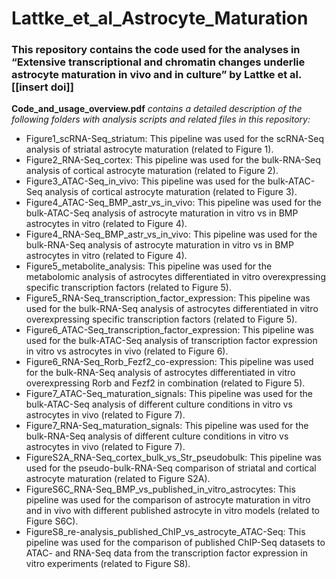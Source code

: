 # Lattke_et_al_Astrocyte_Maturation

### This repository contains the code used for the analyses in “Extensive transcriptional and chromatin changes underlie astrocyte maturation in vivo and in culture” by Lattke et al. [[insert doi]]

**Code_and_usage_overview.pdf** *contains a detailed description of the following folders with analysis scripts and related files in this repository:*

-	Figure1_scRNA-Seq_striatum: This pipeline was used for the scRNA-Seq analysis of striatal astrocyte maturation (related to Figure 1).
-	Figure2_RNA-Seq_cortex: This pipeline was used for the bulk-RNA-Seq analysis of cortical astrocyte maturation (related to Figure 2).
-	Figure3_ATAC-Seq_in_vivo: This pipeline was used for the bulk-ATAC-Seq analysis of cortical astrocyte maturation (related to Figure 3).
-	Figure4_ATAC-Seq_BMP_astr_vs_in_vivo: This pipeline was used for the bulk-ATAC-Seq analysis of astrocyte maturation in vitro vs in BMP astrocytes in vitro (related to Figure 4).
-	Figure4_RNA-Seq_BMP_astr_vs_in_vivo: This pipeline was used for the bulk-RNA-Seq analysis of astrocyte maturation in vitro vs in BMP astrocytes in vitro (related to Figure 4).
-	Figure5_metabolite_analysis: This pipeline was used for the metabolomic analysis of astrocytes differentiated in vitro overexpressing specific transcription factors (related to Figure 5).
-	Figure5_RNA-Seq_transcription_factor_expression: This pipeline was used for the bulk-RNA-Seq analysis of astrocytes differentiated in vitro overexpressing specific transcription factors (related to Figure 5).
-	Figure6_ATAC-Seq_transcription_factor_expression: This pipeline was used for the bulk-ATAC-Seq analysis of transcription factor expression in vitro vs astrocytes in vivo (related to Figure 6).
-	Figure6_RNA-Seq_Rorb_Fezf2_co-expression: This pipeline was used for the bulk-RNA-Seq analysis of astrocytes differentiated in vitro overexpressing Rorb and Fezf2 in combination (related to Figure 5).
-	Figure7_ATAC-Seq_maturation_signals: This pipeline was used for the bulk-ATAC-Seq analysis of different culture conditions in vitro vs astrocytes in vivo (related to Figure 7).
-	Figure7_RNA-Seq_maturation_signals: This pipeline was used for the bulk-RNA-Seq analysis of different culture conditions in vitro vs astrocytes in vivo (related to Figure 7).
-	FigureS2A_RNA-Seq_cortex_bulk_vs_Str_pseudobulk: This pipeline was used for the pseudo-bulk-RNA-Seq comparison of striatal and cortical astrocyte maturation (related to Figure S2A).
-	FigureS6C_RNA-Seq_BMP_vs_published_in_vitro_astrocytes: This pipeline was used for the comparison of astrocyte maturation in vitro and in vivo with different published astrocyte in vitro models (related to Figure S6C).
-	FigureS8_re-analysis_published_ChIP_vs_astrocyte_ATAC-Seq: This pipeline was used for the comparison of published ChIP-Seq datasets to ATAC- and RNA-Seq data from the transcription factor expression in vitro experiments (related to Figure S8).
